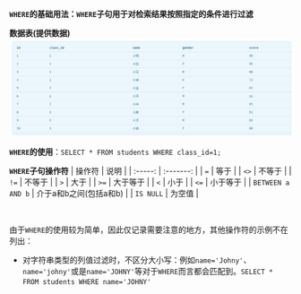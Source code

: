 **`WHERE`的基础用法：`WHERE`子句用于对检索结果按照指定的条件进行过滤**
<br>

**数据表(提供数据)**
![数据表](./static/images/students.png)
<br>

**`WHERE`的使用**：`SELECT * FROM students WHERE class_id=1;`
<br>

**`WHERE`子句操作符**
| 操作符 | 说明 |
| :-----: | :-------: |
| `=` | 等于 |
| `<>` | 不等于 |
| `!=` | 不等于 |
| `>` | 大于 |
| `>=` | 大于等于 |
| `<` | 小于 |
| `<=` | 小于等于 |
| `BETWEEN a AND b` | 介于a和b之间(包括a和b) |
| `IS NULL` | 为空值 |

<br>

由于`WHERE`的使用较为简单，因此仅记录需要注意的地方，其他操作符的示例不在列出：
  - 对字符串类型的列值过滤时，不区分大小写：例如`name='Johny'`、`name='johny'`或是`name='JOHNY'`等对于`WHERE`而言都会匹配到。`SELECT * FROM students WHERE name='JOHNY'`